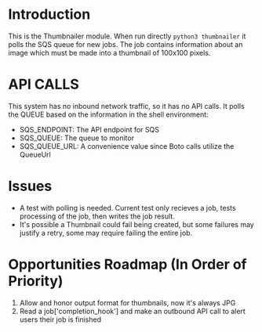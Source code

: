 # Introduction

This is the Thumbnailer module.  When run directly `python3 thumbnailer` it polls the SQS queue for new jobs.  The job contains information about an image which must be made into a thumbnail of 100x100 pixels.

# API CALLS

This system has no inbound network traffic, so it has no API calls.  It polls the QUEUE based on the information in the shell environment:
* SQS_ENDPOINT:  The API endpoint for SQS
* SQS_QUEUE:     The queue to monitor
* SQS_QUEUE_URL: A convenience value since Boto calls utilize the QueueUrl

# Issues
* A test with polling is needed.  Current test only recieves a job, tests processing of the job, then writes the job result.
* It's possible a Thumbnail could fail being created, but some failures may justify a retry, some may require failing the entire job.

# Opportunities Roadmap (In Order of Priority)
1. Allow and honor output format for thumbnails, now it's always JPG
1. Read a job['completion_hook'] and make an outbound API call to alert users their job is finished
